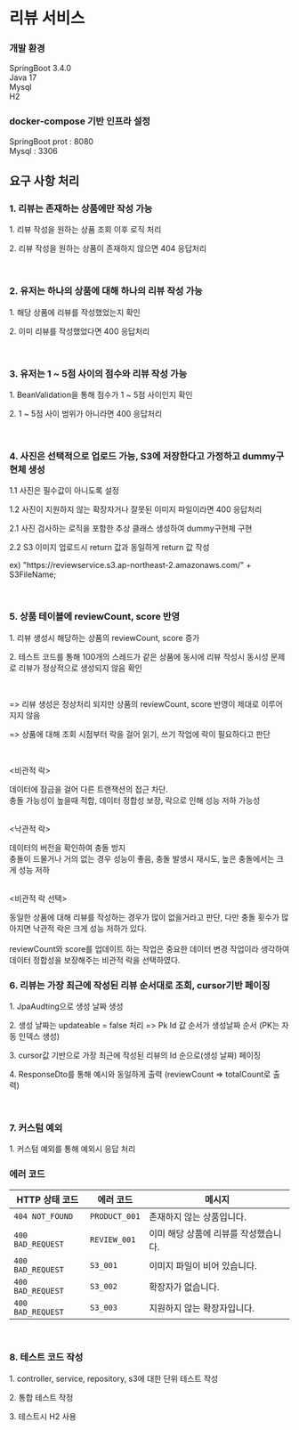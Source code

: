# 리뷰 서비스 
### 개발 환경 
SpringBoot 3.4.0 <br> 
Java 17 <br>
Mysql <br>
H2

### docker-compose 기반 인프라 설정
SpringBoot prot : 8080 <Br>
Mysql : 3306 

## 요구 사항 처리
### 1. 리뷰는 존재하는 상품에만 작성 가능
<p> 1. 리뷰 작성을 원하는 상품 조회 이후 로직 처리 </p>
<p> 2. 리뷰 작성을 원하는 상품이 존재하지 않으면 404 응답처리 </p>
<br>

### 2. 유저는 하나의 상품에 대해 하나의 리뷰 작성 가능
<p> 1. 해당 상품에 리뷰를 작성했었는지 확인 </p>
<p> 2. 이미 리뷰를 작성했었다면 400 응답처리 </p>
<br>

### 3. 유저는 1 ~ 5점 사이의 점수와 리뷰 작성 가능
<p> 1. BeanValidation을 통해 점수가 1 ~ 5점 사이인지 확인 </p>
<p> 2. 1 ~ 5점 사이 범위가 아니라면 400 응답처리 </p>
<br>

### 4. 사진은 선택적으로 업로드 가능, S3에 저장한다고 가정하고 dummy구현체 생성
<p> 1.1 사진은 필수값이 아니도록 설정 </p>
<p> 1.2 사진이 지원하지 않는 확장자거나 잘못된 이미지 파일이라면 400 응답처리 </p>
<p> 2.1 사진 검사하는 로직을 포함한 추상 클래스 생성하여 dummy구현체 구현 </p>
<p> 2.2 S3 이미지 업로드시 return 값과 동일하게 return 값 작성 </p>
<p> ex) "https://reviewservice.s3.ap-northeast-2.amazonaws.com/" + S3FileName; </p>
<br>

### 5. 상품 테이블에 reviewCount, score 반영
<p> 1. 리뷰 생성시 해당하는 상품의 reviewCount, score 증가 </p>
<p> 2. 테스트 코드를 통해 100개의 스레드가 같은 상품에 동시에 리뷰 작성시 동시성 문제로 리뷰가 정상적으로 생성되지 않음 확인 </p>
<br> 
<p> => 리뷰 생성은 정상처리 되지만 상품의 reviewCount, score 반영이 제대로 이루어지지 않음 </p>
<p> => 상품에 대해 조회 시점부터 락을 걸어 읽기, 쓰기 작업에 락이 필요하다고 판단 </p>
<br>

<p>  <비관적 락> </p>
    데이터에 잠금을 걸어 다른 트랜잭션의 접근 차단. <br>
    충돌 가능성이 높을때 적합, 데이터 정합성 보장, 락으로 인해 성능 저하 가능성
    <br> <br>


<p>  <낙관적 락> </p>
    데이터의 버전을 확인하여 충돌 방지 <br>
충돌이 드물거나 거의 없는 경우 성능이 좋음, 충돌 발생시 재시도, 높은 충돌에서는 크게 성능 저하    <br>
    <br>


<p>  <비관적 락 선택>  </p>
   동일한 상품에 대해 리뷰를 작성하는 경우가 많이 없을거라고 판단, 다만 충돌 횟수가 많아지면 낙관적 락은 크게 성능 저하가 있다. <br><br>
    reviewCount와 score를 업데이트 하는 작업은 중요한 데이터 변경 작업이라 생각하여 데이터 정합성을 보장해주는 비관적 락을 선택하였다.
    <br>

### 6. 리뷰는 가장 최근에 작성된 리뷰 순서대로 조회, cursor기반 페이징
<p> 1. JpaAudting으로 생성 날짜 생성 </p>
<p> 2. 생성 날짜는 updateable = false 처리 => Pk Id 값 순서가 생성날짜 순서 (PK는 자동 인덱스 생성) </p>
<p> 3. cursor값 기반으로 가장 최근에 작성된 리뷰의 Id 순으로(생성 날짜) 페이징 </p>
<p> 4. ResponseDto를 통해 예시와 동일하게 출력 (reviewCount => totalCount로 출력) </p>
<br>

### 7. 커스텀 예외
<p> 1. 커스텀 예외를 통해 예외시 응답 처리 </p>

### 에러 코드
| **HTTP 상태 코드** | **에러 코드**    | **메시지**                          |
|--------------------|------------------|-----------------------------------|
| `404 NOT_FOUND`    | `PRODUCT_001`   | 존재하지 않는 상품입니다.         |
| `400 BAD_REQUEST`  | `REVIEW_001`    | 이미 해당 상품에 리뷰를 작성했습니다. |
| `400 BAD_REQUEST`  | `S3_001`        | 이미지 파일이 비어 있습니다.       |
| `400 BAD_REQUEST`  | `S3_002`        | 확장자가 없습니다.                |
| `400 BAD_REQUEST`  | `S3_003`        | 지원하지 않는 확장자입니다.        |

<br>
    
### 8. 테스트 코드 작성
<p> 1. controller, service, repository, s3에 대한 단위 테스트 작성 </p>
<p> 2. 통합 테스트 작정 </p>
<p> 3. 테스트시 H2 사용</p>
